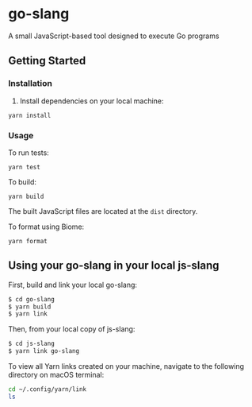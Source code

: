 # go-slang

A small JavaScript-based tool designed to execute Go programs

## Getting Started

### Installation

1. Install dependencies on your local machine:

```
yarn install
```

### Usage

To run tests:
```
yarn test
```

To build:

```
yarn build
```
The built JavaScript files are located at the `dist` directory.


To format using Biome:

```
yarn format
```

## Using your go-slang in your local js-slang

First, build and link your local go-slang:

```bash
$ cd go-slang
$ yarn build
$ yarn link
```

Then, from your local copy of js-slang:

```bash
$ cd js-slang
$ yarn link go-slang
```

To view all Yarn links created on your machine, navigate to the following directory on macOS terminal:
```bash
cd ~/.config/yarn/link
ls
```